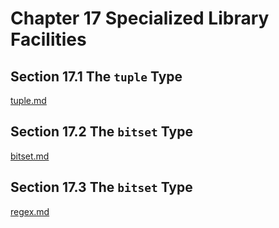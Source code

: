 Chapter 17 Specialized Library Facilities
=========================================

Section 17.1 The `tuple` Type
-----------------------------

[tuple.md](https://github.com/kiddliu/CppPrimer/blob/master/Chapter17/tuple.md)

Section 17.2 The `bitset` Type
------------------------------

[bitset.md](https://github.com/kiddliu/CppPrimer/blob/master/Chapter17/bitset.md)

Section 17.3 The `bitset` Type
------------------------------

[regex.md](https://github.com/kiddliu/CppPrimer/blob/master/Chapter17/regex.md)
